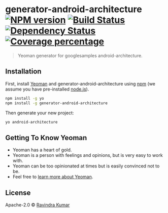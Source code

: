 # generator-android-architecture [![NPM version][npm-image]][npm-url] [![Build Status][travis-image]][travis-url] [![Dependency Status][daviddm-image]][daviddm-url] [![Coverage percentage][coveralls-image]][coveralls-url]
> Yeoman generator for googlesamples android-architecture.

## Installation

First, install [Yeoman](http://yeoman.io) and generator-android-architecture using [npm](https://www.npmjs.com/) (we assume you have pre-installed [node.js](https://nodejs.org/)).

```bash
npm install -g yo
npm install -g generator-android-architecture
```

Then generate your new project:

```bash
yo android-architecture
```

## Getting To Know Yeoman

 * Yeoman has a heart of gold.
 * Yeoman is a person with feelings and opinions, but is very easy to work with.
 * Yeoman can be too opinionated at times but is easily convinced not to be.
 * Feel free to [learn more about Yeoman](http://yeoman.io/).

## License

Apache-2.0 © [Ravindra Kumar](https://github.com/ravidsrk/)


[npm-image]: https://badge.fury.io/js/generator-android-architecture.svg
[npm-url]: https://npmjs.org/package/generator-android-architecture
[travis-image]: https://travis-ci.org/androidstarter/generator-android-architecture.svg?branch=master
[travis-url]: https://travis-ci.org/androidstarter/generator-android-architecture
[daviddm-image]: https://david-dm.org/androidstarter/generator-android-architecture.svg?theme=shields.io
[daviddm-url]: https://david-dm.org/androidstarter/generator-android-architecture
[coveralls-image]: https://coveralls.io/repos/androidstarter/generator-android-architecture/badge.svg
[coveralls-url]: https://coveralls.io/r/androidstarter/generator-android-architecture
